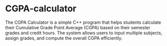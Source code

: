 # CGPA-calculator
The CGPA Calculator is a simple C++ program that helps students calculate their Cumulative Grade Point Average (CGPA) based on their semester grades and credit hours. The system allows users to input multiple subjects, assign grades, and compute the overall CGPA efficiently.
